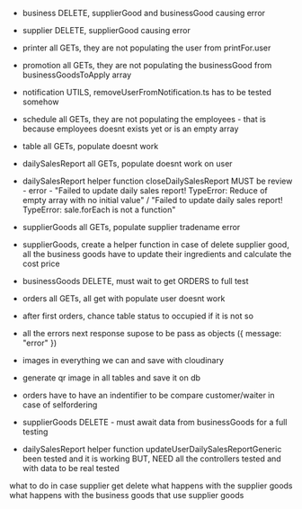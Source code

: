 - business DELETE, supplierGood and businessGood causing error
- supplier DELETE, supplierGood causing error
- printer all GETs, they are not populating the user from printFor.user
- promotion all GETs, they are not populating the businessGood from businessGoodsToApply array
- notification UTILS, removeUserFromNotification.ts has to be tested somehow
- schedule all GETs, they are not populating the employees - that is because employees doesnt exists yet or is an empty array
- table all GETs, populate doesnt work
- dailySalesReport all GETs, populate doesnt work on user
- dailySalesReport helper function closeDailySalesReport MUST be review - error - "Failed to update daily sales report! TypeError: Reduce of empty array with no initial value" / "Failed to update daily sales report! TypeError: sale.forEach is not a function"
- supplierGoods all GETs, populate supplier tradename error
- supplierGoods, create a helper function in case of delete supplier good, all the business goods have to update their ingredients and calculate the cost price
- businessGoods DELETE, must wait to get ORDERS to full test
- orders all GETs, all get with populate user doesnt work
- after first orders, chance table status to occupied if it is not so
- all the errors next response supose to be pass as objects ({ message: "error" })
- images in everything we can and save with cloudinary
- generate qr image in all tables and save it on db
- orders have to have an indentifier to be compare customer/waiter in case of selfordering

- supplierGoods DELETE - must await data from businessGoods for a full testing
- dailySalesReport helper function updateUserDailySalesReportGeneric been tested and it is working BUT, NEED all the controllers tested and with data to be real tested




what to do in case supplier get delete
    what happens with the supplier goods
    what happens with the business goods that use supplier goods
